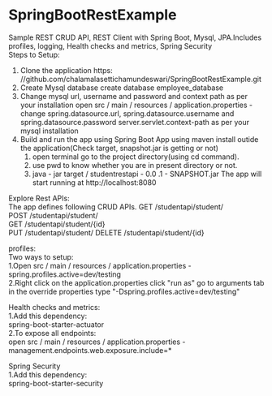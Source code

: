 # SpringBootRestExample
Sample REST CRUD API, REST Client with Spring Boot, Mysql, JPA.Includes profiles, logging, Health checks and metrics, Spring Security      
Steps to Setup: 
1. Clone the application https: //github.com/chalamalasettichamundeswari/SpringBootRestExample.git 
2. Create Mysql database create database employee_database 
3. Change mysql url, username and password and context path as per your installation open src / main / resources / application.properties - change spring.datasource.url, spring.datasource.username and spring.datasource.password server.servlet.context-path as per your mysql installation 
4. Build and run the app using Spring Boot App using maven install outide the application(Check target, snapshot.jar is getting or not) 
   1. open terminal go to the project directory(using cd command). 
   2. use pwd to know whether you are in present directory or not.
   3. java - jar target / studentrestapi - 0.0 .1 - SNAPSHOT.jar
The app will start running at http://localhost:8080 
  
Explore Rest APIs:  
The app defines following CRUD APIs. 
GET /studentapi/student/  
POST /studentapi/student/  
GET /studentapi/student/{id}  
PUT /studentapi/student/ 
DELETE /studentapi/student/{id}  

profiles:   
Two ways to setup:   
1.Open src / main / resources / application.properties - spring.profiles.active=dev/testing  
2.Right click on the application.properties 
  click "run as" go to arguments tab in the override properties type "-Dspring.profiles.active=dev/testing" 
  
Health checks and metrics:   
1.Add this dependency:  
   spring-boot-starter-actuator   
2.To expose all endpoints:   
   open src / main / resources / application.properties - management.endpoints.web.exposure.include=*  
  
Spring Security   
1.Add this dependency:   
   spring-boot-starter-security
